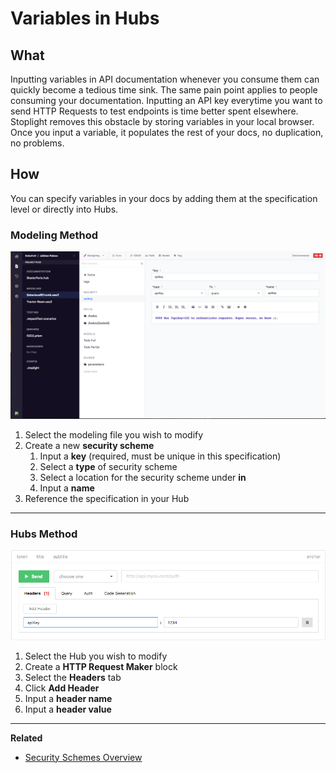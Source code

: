 # Variables in Hubs 

## What 

Inputting variables in API documentation whenever you consume them can quickly become a tedious time sink. The same pain point applies to people consuming your documentation. Inputting an API key everytime you want to send HTTP Requests to test endpoints is time better spent elsewhere.  Stoplight removes this obstacle by storing variables in your local browser. Once you input a variable, it populates the rest of your docs, no duplication, no problems. 

## How

You can specify variables in your docs by adding them at the specification level or directly into Hubs. 

### Modeling Method 

![Security Scheme in Specification](https://github.com/stoplightio/docs/blob/develop/assets/images/hubs-variables-modeling.png?raw=true)

1. Select the modeling file you wish to modify 
2. Create a new **security scheme** 
    1. Input a **key** (required, must be unique in this specification) 
    2. Select a **type** of security scheme 
    3. Select a location for the security scheme under **in**
    4. Input a **name** 
3. Reference the specification in your Hub

---

### Hubs Method 

![Adding variables to HTTP Request Maker](https://github.com/stoplightio/docs/blob/develop/assets/images/hubs-variables-tryitout.png?raw=true)

1. Select the Hub you wish to modify 
2. Create a **HTTP Request Maker** block 
3. Select the **Headers** tab 
4. Click **Add Header** 
5. Input a **header name**
6. Input a **header value** 

***

**Related**

* [Security Schemes Overview](/modeling/modeling-with-openapi/security-schemes)
